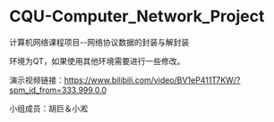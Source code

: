 # CQU-Computer_Network_Project
计算机网络课程项目--网络协议数据的封装与解封装

环境为QT，如果使用其他环境需要进行一些修改。

演示视频链接：https://www.bilibili.com/video/BV1eP411T7KW/?spm_id_from=333.999.0.0

小组成员：胡巨＆小淞
